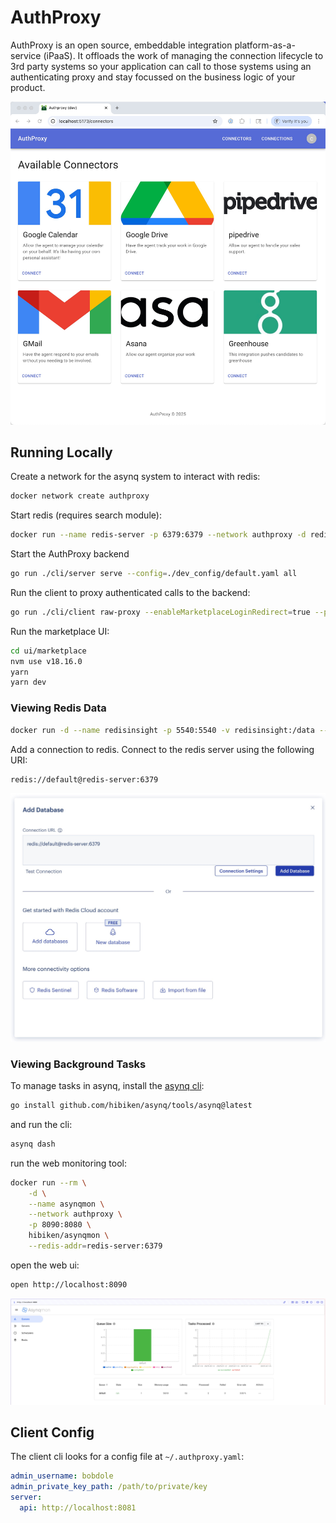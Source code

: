 # AuthProxy

AuthProxy is an open source, embeddable integration platform-as-a-service (iPaaS). It offloads the work of managing
the connection lifecycle to 3rd party systems so your application can call to those systems using an authenticating
proxy and stay focussed on the business logic of your product.

![marketplace-connectors.jpg](docs/images/marketplace-connectors.jpg)

## Running Locally

Create a network for the asynq system to interact with redis:

```bash
docker network create authproxy
```

Start redis (requires search module):

```bash
docker run --name redis-server -p 6379:6379 --network authproxy -d redis/redis-stack-server:latest
```

Start the AuthProxy backend

```bash
go run ./cli/server serve --config=./dev_config/default.yaml all
```

Run the client to proxy authenticated calls to the backend:

```bash
go run ./cli/client raw-proxy --enableMarketplaceLoginRedirect=true --proxyTo=api
```

Run the marketplace UI:

```bash
cd ui/marketplace
nvm use v18.16.0
yarn
yarn dev
```

### Viewing Redis Data

```bash
docker run -d --name redisinsight -p 5540:5540 -v redisinsight:/data --network authproxy redis/redisinsight:latest 
```

Add a connection to redis. Connect to the redis server using the following URI:

```
redis://default@redis-server:6379
```

![redis-insight-add-db.jpg](docs/images/redis-insight-add-db.jpg)

### Viewing Background Tasks
To manage tasks in asynq, install the [asynq cli](https://github.com/hibiken/asynq/blob/master/tools/asynq/README.md):

```bash
go install github.com/hibiken/asynq/tools/asynq@latest
```

and run the cli:

```bash
asynq dash
````

run the web monitoring tool:

```bash
docker run --rm \
    -d \
    --name asynqmon \
    --network authproxy \
    -p 8090:8080 \
    hibiken/asynqmon \
    --redis-addr=redis-server:6379
```

open the web ui:

```bash
open http://localhost:8090
```

![asynqmon.jpg](docs/images/asynqmon.jpg)

## Client Config

The client cli looks for a config file at `~/.authproxy.yaml`:

```yaml
admin_username: bobdole
admin_private_key_path: /path/to/private/key
server:
  api: http://localhost:8081
```